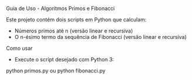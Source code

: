 Guia de Uso - Algoritmos Primos e Fibonacci

Este projeto contém dois scripts em Python que calculam:

- Números primos até n (versão linear e recursiva)
- O n-ésimo termo da sequência de Fibonacci (versão linear e recursiva)

Como usar

- Execute o script desejado com Python 3:

python primos.py ou python fibonacci.py
